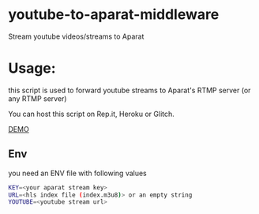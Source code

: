 # youtube-to-aparat-middleware
Stream youtube videos/streams to Aparat

# Usage: 

this script is used to forward youtube streams to Aparat's RTMP server (or any RTMP server)

You can host this script on Rep.it, Heroku or Glitch.

[DEMO](https://www.aparat.com/ChillClub/live)


## Env
you need an ENV file with following values
```bash
KEY=<your aparat stream key>
URL=<hls index file (index.m3u8)> or an empty string
YOUTUBE=<youtube stream url>
```
